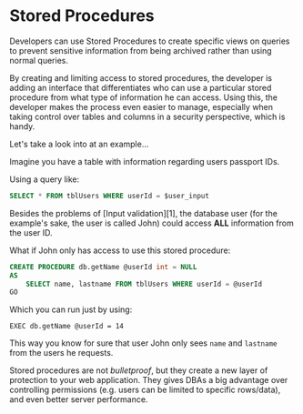Stored Procedures
=================

Developers can use Stored Procedures to create specific views on queries to
prevent sensitive information from being archived rather than using normal queries.

By creating and limiting access to stored procedures, the developer is adding an
interface that differentiates who can use a particular stored procedure from
what type of information he can access. Using this, the developer makes the
process even easier to manage, especially when taking control over tables and
columns in a security perspective, which is handy.

Let's take a look into at an example...

Imagine you have a table with information regarding users passport IDs.

Using a query like:

```SQL
SELECT * FROM tblUsers WHERE userId = $user_input
```

Besides the problems of [Input validation][1], the database user (for the
example's sake, the user is called John) could access __ALL__ information from
the user ID.

What if John only has access to use this stored procedure:

```SQL
CREATE PROCEDURE db.getName @userId int = NULL
AS
    SELECT name, lastname FROM tblUsers WHERE userId = @userId
GO
```

Which you can run just by using:

```
EXEC db.getName @userId = 14
```

This way you know for sure that user John only sees `name` and `lastname` from
the users he requests.

Stored procedures are not _bulletproof_, but they create a new layer of
protection to your web application. They gives DBAs a big advantage over
controlling permissions (e.g. users can be limited to specific rows/data),
and even better server performance.
